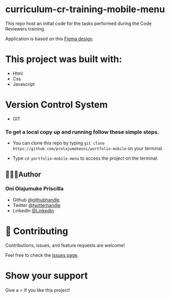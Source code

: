 # curriculum-cr-training-mobile-menu


This repo host an initial code for the tasks performed during the Code Reviewers training.

Application is based on this [Figma design](https://www.figma.com/file/t3EJUCAEViw3QasuJLPLVT/Microverse-Student-Potfolio-Templates-Main?node-id=1%3A1471).


# This project was built with:


- Html
- Css
- Javascript

# Version Control System

- GIT

### To get a local copy up and running follow these simple steps.

- You can clone this repo by typing `git clone https://github.com/prolajumokeoni/portfolio-mobile` on your terminal.

- Type `cd portfolio-mobile-menu` to access the project on the terminal.

## 👩🏿‍🏫Author
### **Oni Olajumuke Priscilla**

- Github [@githubhandle](https://github.com/prolajumokeoni)
- Twitter [@twitterhandle](https://twitter.com/prolajumokeoni)
- LinkedIn [@LinkedIn](https://www.linkedin.com/in/prolajumokeoni)

# 🤝 Contributing

Contributions, issues, and feature requests are welcome!

Feel free to check the [issues page](https://github.com/prolajumokeoni/portfolio-mobile/issues).

# Show your support

Give a ⭐️ if you like this project!
